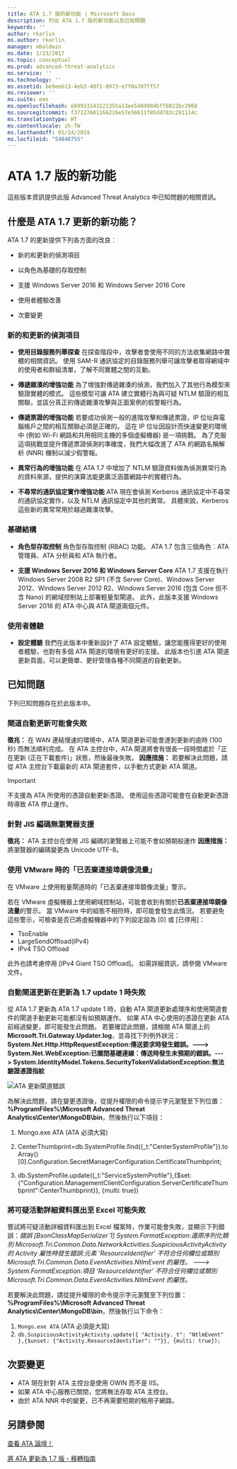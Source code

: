 ```yaml
---
title: ATA 1.7 版的新功能 | Microsoft Docs
description: 列出 ATA 1.7 版的新功能以及已知問題
keywords: ''
author: rkarlin
ms.author: rkarlin
manager: mbaldwin
ms.date: 1/23/2017
ms.topic: conceptual
ms.prod: advanced-threat-analytics
ms.service: ''
ms.technology: ''
ms.assetid: be9ee613-4eb3-40f1-8973-e7f0a707ff57
ms.reviewer: ''
ms.suite: ems
ms.openlocfilehash: e89933143121355a13ee5d84984bffb822bc2968
ms.sourcegitcommit: f37127601166216e57e56611f85dd783c291114c
ms.translationtype: HT
ms.contentlocale: zh-TW
ms.lasthandoff: 01/24/2019
ms.locfileid: "54840755"
---
```

# <a name="whats-new-in-ata-version-17"></a>ATA 1.7 版的新功能
這些版本資訊提供此版 Advanced Threat Analytics 中已知問題的相關資訊。

## <a name="whats-new-in-the-ata-17-update"></a>什麼是 ATA 1.7 更新的新功能？
ATA 1.7 的更新提供下列各方面的改良︰

-   新的和更新的偵測項目

-   以角色為基礎的存取控制

-   支援 Windows Server 2016 和 Windows Server 2016 Core

-   使用者體驗改善

-   次要變更


### <a name="new--updated-detections"></a>新的和更新的偵測項目


- **使用目錄服務列舉探查** 在探查階段中，攻擊者會使用不同的方法收集網路中實體的相關資訊。 使用 SAM-R 通訊協定的目錄服務列舉可讓攻擊者取得網域中的使用者和群組清單，了解不同實體之間的互動。 

- **傳遞雜湊的增強功能** 為了增強對傳遞雜湊的偵測，我們加入了其他行為模型來驗證實體的模式。 這些模型可讓 ATA 建立實體行為與可疑 NTLM 驗證的相互關聯，並區分真正的傳遞雜湊攻擊與正面案例的假警報行為。

- **傳遞票證的增強功能** 若要成功偵測一般的進階攻擊和傳遞票證，IP 位址與電腦帳戶之間的相互關聯必須是正確的。 這在 IP 位址因設計而快速變更的環境中 (例如 Wi-Fi 網路和共用相同主機的多個虛擬機器) 是一項挑戰。 為了克服這項挑戰並提升傳遞票證偵測的準確度，我們大幅改進了 ATA 的網路名稱解析 (NNR) 機制以減少假警報。

- **異常行為的增強功能** 在 ATA 1.7 中增加了 NTLM 驗證資料做為偵測異常行為的資料來源，提供的演算法能更廣泛涵蓋網路中的實體行為。 

- **不尋常的通訊協定實作增強功能** ATA 現在會偵測 Kerberos 通訊協定中不尋常的通訊協定實作，以及 NTLM 通訊協定中其他的異常。 具體來說，Kerberos 這些新的異常常用於越過雜湊攻擊。


### <a name="infrastructure"></a>基礎結構

- **角色型存取控制** 角色型存取控制 (RBAC) 功能。 ATA 1.7 包含三個角色︰ATA 管理員、ATA 分析員和 ATA 執行者。

- **支援 Windows Server 2016 和 Windows Server Core** ATA 1.7 支援在執行 Windows Server 2008 R2 SP1 (不含 Server Core)、Windows Server 2012、Windows Server 2012 R2、Windows Server 2016 (包含 Core 但不含 Nano) 的網域控制站上部署輕量型閘道。 此外，此版本支援 Windows Server 2016 的 ATA 中心與 ATA 閘道兩個元件。

### <a name="user-experience"></a>使用者體驗
- **設定體驗** 我們在此版本中重新設計了 ATA 設定體驗，讓您能獲得更好的使用者體驗，也對有多個 ATA 閘道的環境有更好的支援。 此版本也引進 ATA 閘道更新頁面，可以更簡單、更好管理各種不同閘道的自動更新。

## <a name="known-issues"></a>已知問題
下列已知問題存在於此版本中。

### <a name="gateway-automatic-update-may-fail"></a>閘道自動更新可能會失敗
**徵兆：** 在 WAN 連結慢速的環境中，ATA 閘道更新可能會達到更新的逾時 (100 秒) 而無法順利完成。
在 ATA 主控台中，ATA 閘道將會有很長一段時間處於「正在更新 (正在下載套件)」狀態，然後最後失敗。
**因應措施：** 若要解決此問題，請從 ATA 主控台下載最新的 ATA 閘道套件，以手動方式更新 ATA 閘道。

> [!IMPORTANT]
>  不支援為 ATA 所使用的憑證自動更新憑證。 使用這些憑證可能會在自動更新憑證時導致 ATA 停止運作。 

### <a name="no-browser-support-for-jis-encoding"></a>針對 JIS 編碼無瀏覽器支援
**徵兆：** ATA 主控台在使用 JIS 編碼的瀏覽器上可能不會如預期般運作 **因應措施：** 將瀏覽器的編碼變更為 Unicode UTF-8。
 
### <a name="dropped-port-mirror-traffic-when-using-vmware"></a>使用 VMware 時的「已丟棄連接埠鏡像流量」

在 VMware 上使用輕量閘道時的「已丟棄連接埠鏡像流量」警示。

若在 VMware 虛擬機器上使用網域控制站，可能會收到有關於**已丟棄連接埠鏡像流量**的警示。 當 VMware 中的組態不相符時，即可能會發生此情況。 若要避免這些警示，可檢查是否已將虛擬機器中的下列設定設為 [0] 或 [已停用]：  

- TsoEnable
- LargeSendOffload(IPv4)
- IPv4 TSO Offload

此外也請考慮停用 [IPv4 Giant TSO Offload]。 如需詳細資訊，請參閱 VMware 文件。

### <a name="automatic-gateway-update-fail-when-updating-to-17-update-1"></a>自動閘道更新在更新為 1.7 update 1 時失敗

從 ATA 1.7 更新為 ATA 1.7 update 1 時，自動 ATA 閘道更新處理序和使用閘道套件的閘道手動更新可能都沒有如預期運作。
如果 ATA 中心使用的憑證在更新 ATA 前經過變更，即可能發生此問題。
若要確認此問題，請檢閱 ATA 閘道上的 **Microsoft.Tri.Gateway.Updater.log**，並尋找下列例外狀況：**System.Net.Http.HttpRequestException:傳送要求時發生錯誤。---> System.Net.WebException:已關閉基礎連線：傳送時發生未預期的錯誤。---> System.IdentityModel.Tokens.SecurityTokenValidationException:無法驗證憑證指紋**

![ATA 更新閘道錯誤](media/17update_gatewaybug.png)

為解決此問題，請在變更憑證後，從提升權限的命令提示字元瀏覽至下列位置：**%ProgramFiles%\Microsoft Advanced Threat Analytics\Center\MongoDB\bin**，然後執行以下項目：

1. Mongo.exe ATA (ATA 必須大寫) 

2. CenterThumbprint=db.SystemProfile.find({_t:"CenterSystemProfile"}).toArray()[0].Configuration.SecretManagerConfiguration.CertificateThumbprint;

3. db.SystemProfile.update({_t:"ServiceSystemProfile"},{$set:{"Configuration.ManagementClientConfiguration.ServerCertificateThumbprint":CenterThumbprint}}, {multi: true})

### <a name="export-suspicious-activity-details-to-excel-may-fail"></a>將可疑活動詳細資料匯出至 Excel 可能失敗
嘗試將可疑活動詳細資料匯出到 Excel 檔案時，作業可能會失敗，並顯示下列錯誤：*錯誤 [BsonClassMapSerializer`1] System.FormatException:還原序列化類別 Microsoft.Tri.Common.Data.NetworkActivities.SuspiciousActivityActivity 的 Activity 屬性時發生錯誤:元素 'ResourceIdentifier' 不符合任何欄位或類別 Microsoft.Tri.Common.Data.EventActivities.NtlmEvent 的屬性。 ---> System.FormatException:項目 'ResourceIdentifier' 不符合任何欄位或類別 Microsoft.Tri.Common.Data.EventActivities.NtlmEvent 的屬性。*

若要解決此問題，請從提升權限的命令提示字元瀏覽至下列位置：**%ProgramFiles%\Microsoft Advanced Threat Analytics\Center\MongoDB\bin**，然後執行以下命令：
1.  `Mongo.exe ATA` (ATA 必須是大寫)
2.  `db.SuspiciousActivityActivity.update({ "Activity._t": "NtlmEvent" },{$unset: {"Activity.ResourceIdentifier": ""}}, {multi: true});`

## <a name="minor-changes"></a>次要變更

- ATA 現在針對 ATA 主控台是使用 OWIN 而不是 IIS。
- 如果 ATA 中心服務已關閉，您將無法存取 ATA 主控台。
- 由於 ATA NNR 中的變更，已不再需要短期的租用子網路。

## <a name="see-also"></a>另請參閱
[查看 ATA 論壇！](https://social.technet.microsoft.com/Forums/security/home?forum=mata)

[將 ATA 更新為 1.7 版 - 移轉指南](ata-update-1.7-migration-guide.md)

